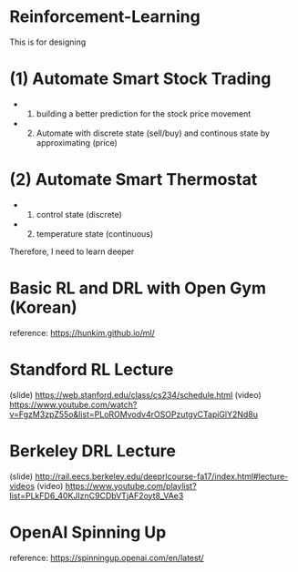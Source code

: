 # Reinforcement-Learning

This is for designing 

# (1) Automate Smart Stock Trading
 - 1. building a better prediction for the stock price movement
 - 2. Automate with discrete state (sell/buy) and continous state by approximating (price)
 
# (2) Automate Smart Thermostat
 - 1. control state (discrete)
 - 2. temperature state (continuous)

Therefore, I need to learn deeper

# Basic RL and DRL with Open Gym (Korean)
reference: https://hunkim.github.io/ml/

# Standford RL Lecture
(slide) https://web.stanford.edu/class/cs234/schedule.html
(video) https://www.youtube.com/watch?v=FgzM3zpZ55o&list=PLoROMvodv4rOSOPzutgyCTapiGlY2Nd8u

# Berkeley DRL Lecture
(slide) http://rail.eecs.berkeley.edu/deeprlcourse-fa17/index.html#lecture-videos
(video) https://www.youtube.com/playlist?list=PLkFD6_40KJIznC9CDbVTjAF2oyt8_VAe3

# OpenAI Spinning Up
reference: https://spinningup.openai.com/en/latest/

